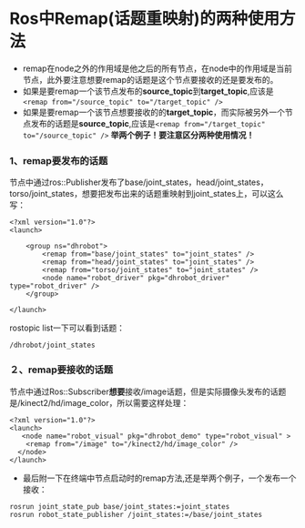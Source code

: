 # Ros中Remap(话题重映射)的两种使用方法

- remap在node之外的作用域是他之后的所有节点，在node中的作用域是当前节点，此外要注意想要remap的话题是这个节点要接收的还是要发布的。
- 如果是要remap一个该节点发布的**source_topic**到**target_topic**,应该是`<remap from="/source_topic" to="/target_topic" />`
- 如果是要remap一个该节点想要接收的的**target_topic**，而实际被另外一个节点发布的话题是**source_topic**,应该是`<remap from="/target_topic" to="/source_topic" />`
  **举两个例子！要注意区分两种使用情况！**

### 1、remap要发布的话题

节点中通过ros::Publisher发布了base/joint_states，head/joint_states，torso/joint_states，想要把发布出来的话题重映射到joint_states上，可以这么写：

```launch
<?xml version="1.0"?>
<launch>
 
    <group ns="dhrobot">
        <remap from="base/joint_states" to="joint_states" />
        <remap from="head/joint_states" to="joint_states" />
        <remap from="torso/joint_states" to="joint_states" /> 
        <node name="robot_driver" pkg="dhrobot_driver" type="robot_driver" />
    </group>
 
</launch>
```

rostopic list一下可以看到话题：

`/dhrobot/joint_states`

### ２、remap要接收的话题

节点中通过Ros::Subscriber**想要**接收/image话题，但是实际摄像头发布的话题是/kinect2/hd/image_color，所以需要这样处理：

```launch
<?xml version="1.0"?>
<launch>
   <node name="robot_visual" pkg="dhrobot_demo" type="robot_visual" >
    <remap from="/image" to="/kinect2/hd/image_color" />
  </node>
</launch>
```



- 最后附一下在终端中节点启动时的remap方法,还是举两个例子，一个发布一个接收：

```
rosrun joint_state_pub base/joint_states:=joint_states
rosrun robot_state_publisher /joint_states:=/base/joint_states
```

